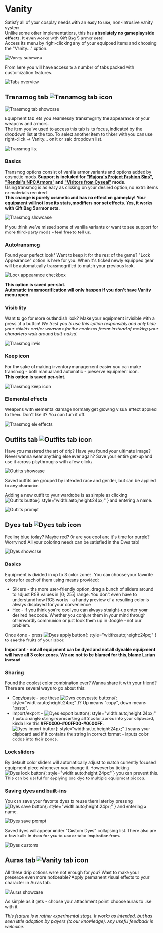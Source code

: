 # Vanity
Satisfy all of your cosplay needs with an easy to use, non-intrusive vanity system.  
Unlike some other implementations, this has **absolutely no gameplay side effects**. It even works with Gift Bag 5 armor sets!  
Access its menu by right-clicking any of your equipped items and choosing the "Vanity..." option.  

![Vanity submenu](img/vanity/submenu.png)

From here you will have access to a number of tabs packed with customization features.  

![Tabs overview](img/vanity/tabs.png)

## Transmog tab ![Transmog tab icon](img/vanity/transmog_tab_icon.png)

![Transmog tab showcase](img/vanity/transmog_tab.png)

Equipment tab lets you seamlessly transmogrify the appearance of your weapons and armors.  
The item you've used to access this tab is its focus, indicated by the dropdown list at the top. To select another item to tinker with you can use right-click -> Vanity... on it or said dropdown list.  

![Transmog list](img/vanity/transmog_list.png)

### Basics
Transmog options consist of vanilla armor variants and options added by cosmetic mods. **Support is included for ["Majora's Project Fashion Sins"](https://steamcommunity.com/sharedfiles/filedetails/?id=1815898410), ["Rendal's NPC Armors"](https://steamcommunity.com/sharedfiles/filedetails/?id=1515827226) and ["Visitors from Cyseal"](https://steamcommunity.com/sharedfiles/filedetails/?id=2828485171) mods.**  
Using transmog is as easy as clicking on your desired option, no extra items or materials required.  
**This change is purely cosmetic and has no effect on gameplay! Your equipment will not lose its stats, modifiers nor set effects. Yes, it works with Gift Bag 5 armor sets.**  

![Transmog showcase](img/vanity/transmog_demo.png)  

If you think we've missed some of vanilla variants or want to see support for more third-party mods - feel free to tell us.

### Autotransmog
Found your perfect look? Want to keep it for the rest of the game? "Lock Appearance" option is here for you. When it's ticked newly equipped gear will be automatically transmogrified to match your previous look.  

![Lock appearance checkbox](img/vanity/lock_appearance.png)

**This option is saved per-slot.**  
**Automatic transmogrification will only happen if you don't have Vanity menu open.**  

### Visibility
Want to go for more outlandish look? Make your equipment invisible with a press of a button! *We trust you to use this option responsibly and only hide your shields and/or weapons for the coolness factor instead of making your characters walk around butt-naked.*  

![Transmog invis](img/vanity/transmog_visibility.png)

### Keep icon
For the sake of making inventory management easier you can make transmog - both manual and automatic - preserve equipment icon.  
**This option is saved per-slot.**  

![Transmog keep icon](img/vanity/keep_icon_showcase.png)

### Elemental effects
Weapons with elemental damage normally get glowing visual effect applied to them. Don't like it? You can turn it off.  

![Transmog ele effects](img/vanity/ele_effects.png)

## Outfits tab ![Outfits tab icon](img/vanity/outfits_tab_icon.png)
Have you mastered the art of drip? Have you found your ultimate image? Never wanna wear anything else ever again? Save your entire get-up and use it across playthroughs with a few clicks.  

![Outfits showcase](img/vanity/outfits_showcase.png)

Saved outfits are grouped by intended race and gender, but can be applied to any character.  

Adding a new outfit to your wardrobe is as simple as clicking ![Outfits button](img/vanity/outfits_button.png){: style="width:auto;height:24px;" } and entering a name.

![Outfits prompt](img/vanity/outfits_prompt.png)

## Dyes tab ![Dyes tab icon](img/vanity/dyes_tab_icon.png)
Feeling blue today? Maybe red? Or are you cool and it's time for purple? Worry not! All your coloring needs can be satisfied in the Dyes tab!  

![Dyes showcase](img/vanity/dyes_showcase.png)

### Basics
Equipment is divided in up to 3 color zones. You can choose your favorite colors for each of them using means provided:  

+ Sliders - the more user-friendly option, drag a bunch of sliders around to adjust RGB values in [0; 255] range. You don't even have to understand how RGB works - a handy preview of a resulting color is always displayed for your convenience.  
+ Hex - if you think you're cool you can always straight-up enter your desired hex code. Whether you conjure them in your mind through otherwordly communion or just look them up in Google - not our problem.  

Once done - press ![Dyes apply button](img/vanity/dyes_apply_button.png){: style="width:auto;height:24px;" } to see the fruits of your labor.

**Important - not all equipment can be dyed and not all dyeable equipment will have all 3 color zones. We are not to be blamed for this, blame Larian instead.**

### Sharing
Found the coolest color combination ever? Wanna share it with your friend? There are several ways to go about this:

+ Copy/paste - see these ![Dyes copypaste buttons](img/vanity/dyes_copypaste_buttons.png){: style="width:auto;height:24px;" }? Up means "copy", down means "paste".
+ Import/export - ![Dyes export button](img/vanity/dyes_export_button.png){: style="width:auto;height:24px;" } puts a single string representing all 3 color zones into your clipboard, kinda like this **#FF0000-#00FF00-#0000FF**.  
![Dyes import button](img/vanity/dyes_import_button.png){: style="width:auto;height:24px;" } scans your clipboard and if it contains the string in correct format - inputs color codes into their zones.  

### Lock sliders
By default color sliders will automatically adjust to match currently focused equipment piece whenever you change it. However by ticking ![Dyes lock button](img/vanity/dyes_lock.png){: style="width:auto;height:24px;" } you can prevent this.  
This can be useful for applying one dye to multiple equipment pieces.  

### Saving dyes and built-ins
You can save your favorite dyes to reuse them later by pressing ![Dyes save button](img/vanity/dyes_save_button.png){: style="width:auto;height:24px;" } and entering a name.  

![Dyes save prompt](img/vanity/dyes_prompt.png)

Saved dyes will appear under "Custom Dyes" collapsing list. There also are a few built-in dyes for you to use or take inspiration from.  

![Dyes customs](img/vanity/dyes_custom.png)

## Auras tab ![Vanity tab icon](img/vanity/transmog_tab_icon.png)
All these drip options were not enough for you? Want to make your presence even more noticeable? Apply permanent visual effects to your character in Auras tab.  

![Auras showcase](img/vanity/auras_showcase.png)

As simple as it gets - choose your attachment point, choose auras to use with it.  

*This feature is in rather experimental stage. It works as intended, but has seen little adoption by players (to our knowledge). Any useful feedback is welcome.*  
